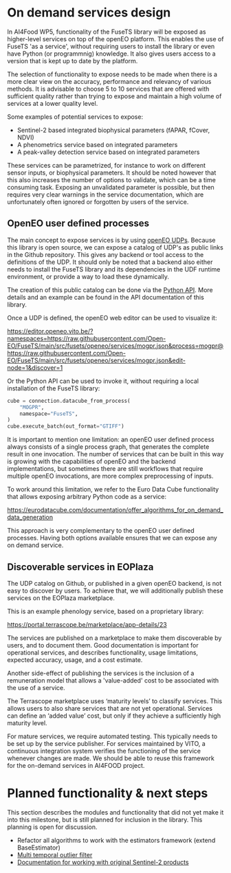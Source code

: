 # On demand services design

In AI4Food WP5, functionality of the FuseTS library will be exposed as higher-level 
services on top of the openEO platform. This enables the use of FuseTS 'as a service', without
requiring users to install the library or even have Python (or programmnig) knowledge. 
It also gives users access to a version that is kept up to date by the platform.

The selection of functionality to expose needs to be made when there is a more clear view
on the accuracy, performance and relevancy of various methods. It is advisable to choose
5 to 10 services that are offered with sufficient quality rather than trying to expose
and maintain a high volume of services at a lower quality level.

Some examples of potential services to expose:

- Sentinel-2 based integrated biophysical parameters (fAPAR, fCover, NDVI)
- A phenometrics service based on integrated parameters
- A peak-valley detection service based on integrated parameters

These services can be parametrized, for instance to work on different sensor inputs, or
biophysical parameters. It should be noted however that this also increases the number of
options to validate, which can be a time consuming task. Exposing an unvalidated parameter is
possible, but then requires very clear warnings in the service documentation, which are unfortunately
often ignored or forgotten by users of the service. 

## OpenEO user defined processes

The main concept to expose services is by using [openEO UDPs](https://api.openeo.org/#tag/User-Defined-Processes). Because this library is open source,
we can expose a catalog of UDP's as public links in the Github repository. This gives any backend
or tool access to the definitions of the UDP. It should only be noted that a backend also either
needs to install the FuseTS library and its dependencies in the UDF runtime environment, or 
provide a way to load these dynamically.

The creation of this public catalog can be done via the [Python API](https://open-eo.github.io/openeo-python-client/udp.html). More details and
an example can be found in the API documentation of this library.

Once a UDP is defined, the openEO web editor can be used to visualize it:

https://editor.openeo.vito.be/?namespaces=https://raw.githubusercontent.com/Open-EO/FuseTS/main/src/fusets/openeo/services/mogpr.json&process=mogpr@https://raw.githubusercontent.com/Open-EO/FuseTS/main/src/fusets/openeo/services/mogpr.json&edit-node=1&discover=1

Or the Python API can be used to invoke it, without requiring a local installation of the
FuseTS library:

```python
cube = connection.datacube_from_process(
    "MOGPR", 
    namespace="FuseTS", 
)
cube.execute_batch(out_format="GTIFF")
```


It is important to mention one limitation: an openEO user defined process always consists of a single process
graph, that generates the complete result in one invocation. The number of services that can be built in this
way is growing with the capabilities of openEO and the backend implementations, but sometimes there are still
workflows that require multiple openEO invocations, are more complex preprocessing of inputs.

To work around this limitation, we refer to the Euro Data Cube functionality that allows exposing arbitrary
Python code as a service:

https://eurodatacube.com/documentation/offer_algorithms_for_on_demand_data_generation

This approach is very complementary to the openEO user defined processes. Having both options available ensures
that we can expose any on demand service. 




## Discoverable services in EOPlaza

The UDP catalog on Github, or published in a given openEO backend, is not easy to discover by users.
To achieve that, we will additionally publish these services on the EOPlaza marketplace. 
 
This is an example phenology service, based on  a proprietary library:  

https://portal.terrascope.be/marketplace/app-details/23 


The services are published on a marketplace to make them discoverable by users, and to document them.
Good documentation is important for operational services, and describes functionality, usage limitations, 
expected accuracy, usage, and a cost estimate.  

Another side-effect of publishing the services is the inclusion of a remuneration model that allows a 'value-added'
cost to be associated with the use of a service.

The Terrascope marketplace uses ‘maturity levels’ to classify services. This allows users to also share
services that are not yet operational. Services can define an ‘added value’ cost, but only if they achieve 
a sufficiently high maturity level. 

For mature services, we require automated testing. This typically needs to be set up by the service publisher. For services maintained by VITO, a continuous integration system verifies the functioning of the service whenever changes are made. We should be able to reuse this framework for the on-demand services in AI4FOOD project. 


# Planned functionality & next steps

This section describes the modules and functionality that did not yet make it into this milestone, but is still planned
for inclusion in the library. This planning is open for discussion.

- Refactor all algorithms to work with the estimators framework (extend BaseEstimator)
- [Multi temporal outlier filter](https://github.com/Open-EO/FuseTS/issues/61)
- [Documentation for working with original Sentinel-2 products](https://github.com/Open-EO/FuseTS/issues/59)

